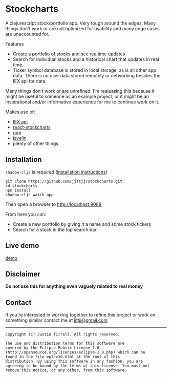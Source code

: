 # Stockcharts
A clojurescript stock/portfolio app. Very rough around the edges. Many things don't work or are not optimized for usability and many edge cases are unaccounted for.

Features

- Create a portfolio of stocks and see realtime updates
- Search for individual stocks and a historical chart that updates in real time.
- Ticker symbol database is stored in local storage, as is all other app data. There is no user data stored remotely or networking besides the IEX api for data.

Many things don't work or are unrefined. I'm realeasing this because it might be useful to someone as an example project, or it might be an inspirational and/or informative experience for me to continue work on it.

Makes use of:

* [IEX api](https://iextrading.com/developer/docs/)
* [react-stockcharts](https://github.com/rrag/react-stockcharts)
* [rum](https://github.com/tonsky/rum)
* [javelin](https://github.com/hoplon/javelin)
* plenty of other things

## Installation

`shadow-cljs` is required ([installation instructions](https://shadow-cljs.github.io/docs/UsersGuide.html#_installation))

```
git clone https://github.com/jjttjj/stockcharts.git
cd stockcharts
npm install
shadow-cljs watch app
```

Then open a browser to [http://localhost:8088](http://localhost:8088)

From here you can:

* Create a new portfolio by giving it a name and some stock tickers
* Search for a stock in the top search bar

## Live demo

[demo](http://d17robp6wow315.cloudfront.net/)

## Disclaimer

**Do not use this for anything even vaguely related to real money**

## Contact

If you're interested in working together to refine this project or work on something similar contact me at jjttjj@gmail.com

---
```
Copyright (c) Justin Tirrell. All rights reserved.

The use and distribution terms for this software are
covered by the Eclipse Public License 1.0
(http://opensource.org/licenses/eclipse-1.0.php) which can be
found in the file epl-v10.html at the root of this
distribution. By using this software in any fashion, you are
agreeing to be bound by the terms of this license. You must not
remove this notice, or any other, from this software.
```
